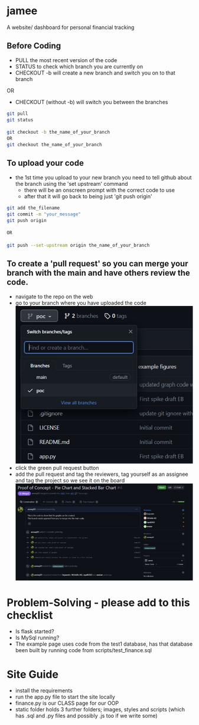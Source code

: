 # jamee
A website/ dashboard for personal financial tracking

## Before Coding

- PULL the most recent version of the code
- STATUS to check which branch you are currently on
- CHECKOUT -b will create a new branch and switch you on to that branch

OR

- CHECKOUT (without -b) will switch you between the branches

```bash
git pull
git status

git checkout -b the_name_of_your_branch
OR
git checkout the_name_of_your_branch
```

## To upload your code

- the 1st time you upload to your new branch you need to tell github about the branch using the 'set upstream' command
    - there will be an onscreen prompt with the correct code to use
    - after that it will go back to being just 'git push origin'

```bash
git add the_filename
git commit -m "your_message"
git push origin

OR

git push --set-upstream origin the_name_of_your_branch
```

## To create a 'pull request' so you can merge your branch with the main and have others review the code.

- navigate to the repo on the web
- go to your branch where you have uploaded the code
![Find your branch](application/static/images/branch.jpg)
- click the green pull request button
- add the pull request and tag the reviewers, tag yourself as an assignee and tag the project so we see it on the board
![Create pull request](application/static/images/pull_rqst.jpg)

# Problem-Solving - please add to this checklist

- Is flask started?
- Is MySql running?
- The example page uses code from the test1 database, has that database been built by running code from scripts/test_finance.sql

# Site Guide

- install the requirements
- run the app.py file to start the site locally
- finance.py is our CLASS page for our OOP
- static folder holds 3 further folders; images, styles and scripts (which has .sql and .py files and possibly .js too if we write some)